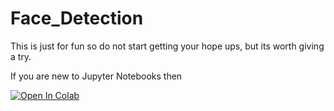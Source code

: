 # Face_Detection

This is just for fun so do not start getting your hope ups, but its worth giving a try.

If you are new to Jupyter Notebooks then

<a href="https://colab.research.google.com/github/LordHarsh/Face_Detection/blob/main/Face_Recognition_v3a.ipynb">
  <img src="https://colab.research.google.com/assets/colab-badge.svg" alt="Open In Colab"/>
</a>
